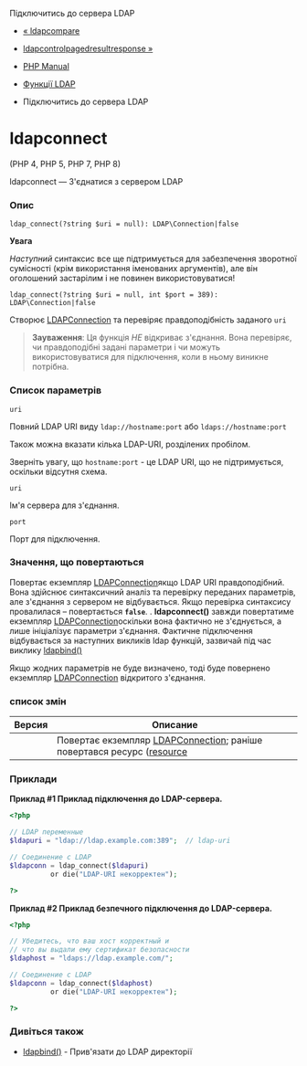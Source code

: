 Підключитись до сервера LDAP

-   [« ldapcompare](function.ldap-compare.html)
    
-   [ldapcontrolpagedresultresponse »](function.ldap-control-paged-result-response.html)
    
-   [PHP Manual](index.md)
    
-   [Функції LDAP](ref.ldap.md)
    
-   Підключитись до сервера LDAP
    

# ldapconnect

(PHP 4, PHP 5, PHP 7, PHP 8)

ldapconnect — З'єднатися з сервером LDAP

### Опис

```methodsynopsis
ldap_connect(?string $uri = null): LDAP\Connection|false
```

**Увага**

*Наступний* синтаксис все ще підтримується для забезпечення зворотної сумісності (крім використання іменованих аргументів), але він оголошений застарілим і не повинен використовуватися!

```methodsynopsis
ldap_connect(?string $uri = null, int $port = 389): LDAP\Connection|false
```

Створює [LDAPConnection](class.ldap-connection.html) та перевіряє правдоподібність заданого `uri`

> **Зауваження**: Ця функція *НЕ* відкриває з'єднання. Вона перевіряє, чи правдоподібні задані параметри і чи можуть використовуватися для підключення, коли в ньому виникне потрібна.

### Список параметрів

`uri`

Повний LDAP URI виду `ldap://hostname:port` або `ldaps://hostname:port`

Також можна вказати кілька LDAP-URI, розділених пробілом.

Зверніть увагу, що `hostname:port` - це LDAP URI, що не підтримується, оскільки відсутня схема.

`uri`

Ім'я сервера для з'єднання.

`port`

Порт для підключення.

### Значення, що повертаються

Повертає екземпляр [LDAPConnection](class.ldap-connection.html)якщо LDAP URI правдоподібний. Вона здійснює синтаксичний аналіз та перевірку переданих параметрів, але з'єднання з сервером не відбувається. Якщо перевірка синтаксису провалилася – повертається **`false`**. . **ldapconnect()** завжди повертатиме екземпляр [LDAPConnection](class.ldap-connection.html)оскільки вона фактично не з'єднується, а лише ініціалізує параметри з'єднання. Фактичне підключення відбувається за наступних викликів ldap функцій, зазвичай під час виклику [ldapbind()](function.ldap-bind.html)

Якщо жодних параметрів не буде визначено, тоді буде повернено екземпляр [LDAPConnection](class.ldap-connection.html) відкритого з'єднання.

### список змін

| Версия | Описание                                                                                                                          |
|--------|-----------------------------------------------------------------------------------------------------------------------------------|
|        | Повертає екземпляр [LDAPConnection](class.ldap-connection.html); раніше повертався ресурс ([resource](language.types.resource.md) |

### Приклади

**Приклад #1 Приклад підключення до LDAP-сервера.**

```php
<?php

// LDAP переменные
$ldapuri = "ldap://ldap.example.com:389";  // ldap-uri

// Соединение с LDAP
$ldapconn = ldap_connect($ldapuri)
          or die("LDAP-URI некорректен");

?>
```

**Приклад #2 Приклад безпечного підключення до LDAP-сервера.**

```php
<?php

// Убедитесь, что ваш хост корректный и
// что вы выдали ему сертификат безопасности
$ldaphost = "ldaps://ldap.example.com/";

// Соединение с LDAP
$ldapconn = ldap_connect($ldaphost)
          or die("LDAP-URI некорректен");

?>
```

### Дивіться також

-   [ldapbind()](function.ldap-bind.html) - Прив'язати до LDAP директорії